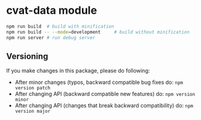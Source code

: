 # cvat-data module

```bash
npm run build  # build with minification
npm run build -- --mode=development     # build without minification
npm run server # run debug server
```

## Versioning
If you make changes in this package, please do following:

- After minor changes (typos, backward compatible bug fixes do: ``npm version patch``
- After changing API (backward compatible new features) do: ``npm version minor``
- After changing API (changes that break backward compatibility) do: ``npm version major``
